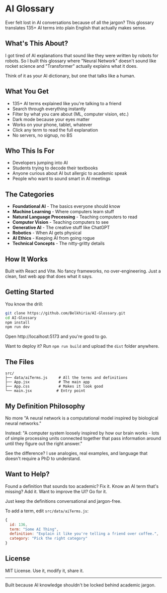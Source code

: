 # AI Glossary

Ever felt lost in AI conversations because of all the jargon? This glossary translates 135+ AI terms into plain English that actually makes sense.

## What's This About?

I got tired of AI explanations that sound like they were written by robots for robots. So I built this glossary where "Neural Network" doesn't sound like rocket science and "Transformer" actually explains what it does.

Think of it as your AI dictionary, but one that talks like a human.

## What You Get

- 135+ AI terms explained like you're talking to a friend
- Search through everything instantly 
- Filter by what you care about (ML, computer vision, etc.)
- Dark mode because your eyes matter
- Works on your phone, tablet, whatever
- Click any term to read the full explanation
- No servers, no signup, no BS

## Who This Is For

- Developers jumping into AI
- Students trying to decode their textbooks  
- Anyone curious about AI but allergic to academic speak
- People who want to sound smart in AI meetings

## The Categories

- **Foundational AI** - The basics everyone should know
- **Machine Learning** - Where computers learn stuff
- **Natural Language Processing** - Teaching computers to read
- **Computer Vision** - Teaching computers to see  
- **Generative AI** - The creative stuff like ChatGPT
- **Robotics** - When AI gets physical
- **AI Ethics** - Keeping AI from going rogue
- **Technical Concepts** - The nitty-gritty details

## How It Works

Built with React and Vite. No fancy frameworks, no over-engineering. Just a clean, fast web app that does what it says.

## Getting Started

You know the drill:

```bash
git clone https://github.com/Belkhiria/AI-Glossary.git
cd AI-Glossary
npm install
npm run dev
```

Open http://localhost:5173 and you're good to go.

Want to deploy it? Run `npm run build` and upload the `dist` folder anywhere.

## The Files

```
src/
├── data/aiTerms.js     # All the terms and definitions
├── App.jsx             # The main app
├── App.css             # Makes it look good
└── main.jsx           # Entry point
```

## My Definition Philosophy

No more "A neural network is a computational model inspired by biological neural networks." 

Instead: "A computer system loosely inspired by how our brain works - lots of simple processing units connected together that pass information around until they figure out the right answer."

See the difference? I use analogies, real examples, and language that doesn't require a PhD to understand.

## Want to Help?

Found a definition that sounds too academic? Fix it. Know an AI term that's missing? Add it. Want to improve the UI? Go for it.

Just keep the definitions conversational and jargon-free.

To add a term, edit `src/data/aiTerms.js`:

```javascript
{
  id: 136,
  term: "Some AI Thing",
  definition: "Explain it like you're telling a friend over coffee.",
  category: "Pick the right category"
}
```

## License

MIT License. Use it, modify it, share it.

---

Built because AI knowledge shouldn't be locked behind academic jargon.
